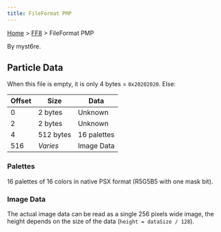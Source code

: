 ```yaml
---
title: FileFormat PMP
---
```


[Home](/Main%20Page.md) > [FF8](/FF8.md) > FileFormat PMP

By myst6re.

## Particle Data

When this file is empty, it is only 4 bytes = `0x20202020`. Else:

| Offset | Size      | Data        |
|--------|-----------|-------------|
| 0      | 2 bytes   | Unknown     |
| 2      | 2 bytes   | Unknown     |
| 4      | 512 bytes | 16 palettes |
| 516    | *Varies*  | Image Data  |

### Palettes

16 palettes of 16 colors in native PSX format (R5G5B5 with one mask
bit).

### Image Data

The actual image data can be read as a single 256 pixels wide image, the
height depends on the size of the data (`height = dataSize / 128`).
